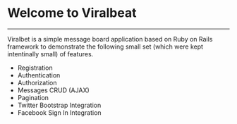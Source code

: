 Welcome to Viralbeat
====================
***

Viralbet is a simple message board application based on Ruby on Rails framework
to demonstrate the following small set (which were kept intentinally small) of 
features. 

- Registration
- Authentication
- Authorization
- Messages CRUD (AJAX)
- Pagination
- Twitter Bootstrap Integration
- Facebook Sign In Integration
